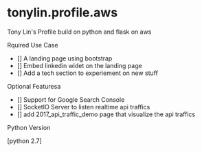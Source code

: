 # tonylin.profile.aws
Tony Lin's Profile build on python and flask on aws



Rquired Use Case
- [] A landing page using bootstrap
- [] Embed linkedin widet on the landing page
- [] Add a tech section to experiement on new stuff  


Optional Featuresa
- [] Support for Google Search Console 
- [] SocketIO Server to listen realtime api traffics
- [] add 2017_api_traffic_demo page that visualize the api traffics

Python Version 

[python 2.7]